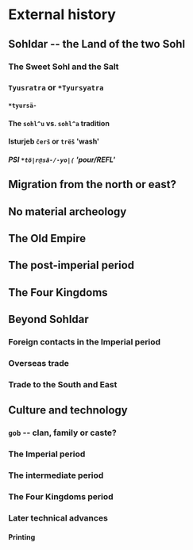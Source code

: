 # External history

## Sohldar -- the Land of the two Sohl

### The Sweet Sohl and the Salt

### `Tyusratra` or `*Tyursyatra`

#### `*tyursä-`

#### The `sohl^u` vs. `sohl^a` tradition

#### Isturjeb `čerš` or `trëš` 'wash'

##### PSI `*tö|r@sä-/-yo|(` 'pour/REFL'

## Migration from the north or east?

## No material archeology

## The Old Empire

## The post-imperial period

## The Four Kingdoms

## Beyond Sohldar

### Foreign contacts in the Imperial period

### Overseas trade

### Trade to the South and East

## Culture and technology

### `gob` -- clan, family or caste?

### The Imperial period

### The intermediate period

### The Four Kingdoms period

### Later technical advances

#### Printing


